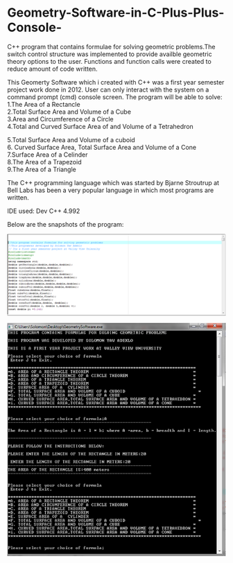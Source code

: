# Geometry-Software-in-C-Plus-Plus-Console-
 C++ program that  contains formulae for solving geometric problems.The switch control structure was implemented to provide availble
 geometric theory options to the user. Functions and function calls were created to reduce amount of code written.

This Geomerty Software which i created with C++ was a first year semester project work done in 2012.
User can only interact with the system on a command prompt (cmd) console screen. The program will be able 
to solve: <br/>
1.The Area of a Rectancle<br/>
2.Total Surface Area and Volume of a Cube<br/>
3.Area and Circumference of a  Circle<br/>
4.Total and Curved Surface Area of and Volume of a Tetrahedron<br/>

5.Total Surface Area and Volume of a cuboid<br />
6. Curved Surface Area, Total Surface Area and Volume of a Cone<br/>
7.Surface Area of a Celinder<br/>
8.The Area of a Trapezoid<br/>
9.The Area of a Triangle<br/>

The C++ programming language which was started by  Bjarne Stroutrup at Bell Labs has been a very popular language
in which most programs are written.

IDE used: Dev C++ 4.992

Below are the snapshots of the program:

![alt text](snapshots/code.PNG "Description goes here")

![alt text](snapshots/GeometrySoftware.PNG "Description goes here")
